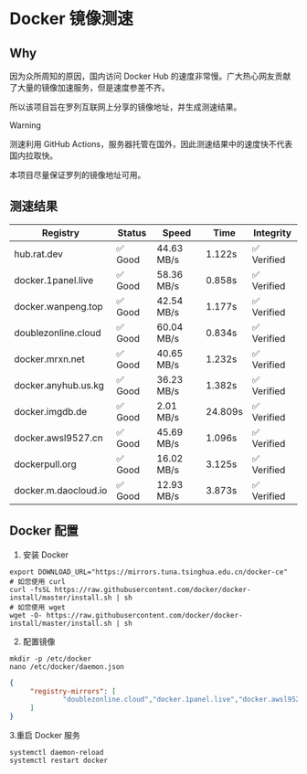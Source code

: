 # Docker 镜像测速

## Why

因为众所周知的原因，国内访问 Docker Hub 的速度非常慢。广大热心网友贡献了大量的镜像加速服务，但是速度参差不齐。


所以该项目旨在罗列互联网上分享的镜像地址，并生成测速结果。

> [!WARNING]
> 测速利用 GitHub Actions，服务器托管在国外，因此测速结果中的速度快不代表国内拉取快。
>

本项目尽量保证罗列的镜像地址可用。

## 测速结果

| Registry | Status | Speed | Time | Integrity |
|----------|--------|-------|------|-----------|
| hub.rat.dev | ✅ Good | 44.63 MB/s | 1.122s | ✅ Verified |
| docker.1panel.live | ✅ Good | 58.36 MB/s | 0.858s | ✅ Verified |
| docker.wanpeng.top | ✅ Good | 42.54 MB/s | 1.177s | ✅ Verified |
| doublezonline.cloud | ✅ Good | 60.04 MB/s | 0.834s | ✅ Verified |
| docker.mrxn.net | ✅ Good | 40.65 MB/s | 1.232s | ✅ Verified |
| docker.anyhub.us.kg | ✅ Good | 36.23 MB/s | 1.382s | ✅ Verified |
| docker.imgdb.de | ✅ Good | 2.01 MB/s | 24.809s | ✅ Verified |
| docker.awsl9527.cn | ✅ Good | 45.69 MB/s | 1.096s | ✅ Verified |
| dockerpull.org | ✅ Good | 16.02 MB/s | 3.125s | ✅ Verified |
| docker.m.daocloud.io | ✅ Good | 12.93 MB/s | 3.873s | ✅ Verified |

## Docker 配置

1. 安装 Docker
```shell
export DOWNLOAD_URL="https://mirrors.tuna.tsinghua.edu.cn/docker-ce"
# 如您使用 curl
curl -fsSL https://raw.githubusercontent.com/docker/docker-install/master/install.sh | sh
# 如您使用 wget
wget -O- https://raw.githubusercontent.com/docker/docker-install/master/install.sh | sh
```

2. 配置镜像

```shell
mkdir -p /etc/docker
nano /etc/docker/daemon.json
```

```json
{
     "registry-mirrors": [
             "doublezonline.cloud","docker.1panel.live","docker.awsl9527.cn"
     ]
}
```

 3.重启 Docker 服务
```shell
systemctl daemon-reload
systemctl restart docker
```
